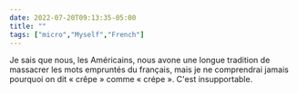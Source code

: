 ---date: 2022-07-20T09:13:35-05:00title: ""tags: ["micro","Myself","French"]---Je sais que nous, les Américains, nous avone une longue tradition de massacrer les mots empruntés du français, mais je ne comprendrai jamais pourquoi on dit « crêpe » comme « crépe ». C'est insupportable.